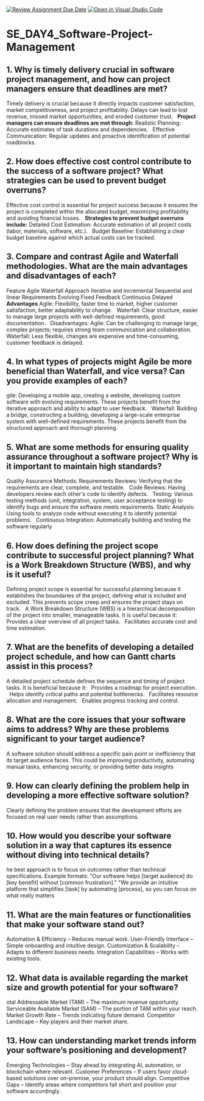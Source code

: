 [![Review Assignment Due Date](https://classroom.github.com/assets/deadline-readme-button-22041afd0340ce965d47ae6ef1cefeee28c7c493a6346c4f15d667ab976d596c.svg)](https://classroom.github.com/a/9pw6JKcu)
[![Open in Visual Studio Code](https://classroom.github.com/assets/open-in-vscode-2e0aaae1b6195c2367325f4f02e2d04e9abb55f0b24a779b69b11b9e10269abc.svg)](https://classroom.github.com/online_ide?assignment_repo_id=18460495&assignment_repo_type=AssignmentRepo)
# SE_DAY4_Software-Project-Management
## 1. Why is timely delivery crucial in software project management, and how can project managers ensure that deadlines are met?
Timely delivery is crucial because it directly impacts customer satisfaction, market competitiveness, and project profitability.  Delays can lead to lost revenue, missed market opportunities, and eroded customer trust.   
**Project managers can ensure deadlines are met through:**
Realistic Planning: Accurate estimates of task durations and dependencies.   
Effective Communication: Regular updates and proactive identification of potential roadblocks.
## 2. How does effective cost control contribute to the success of a software project? What strategies can be used to prevent budget overruns?
Effective cost control is essential for project success because it ensures the project is completed within the allocated budget, maximizing profitability and avoiding financial losses.   
**Strategies to prevent budget overruns include:**
Detailed Cost Estimation: Accurate estimation of all project costs (labor, materials, software, etc.).   
Budget Baseline: Establishing a clear budget baseline against which actual costs can be tracked.
## 3. Compare and contrast Agile and Waterfall methodologies. What are the main advantages and disadvantages of each?
Feature	Agile	Waterfall
Approach	Iterative and incremental	Sequential and linear
Requirements	Evolving	Fixed
Feedback	Continuous	Delayed
**Advantages**
Agile: Flexibility, faster time to market, higher customer satisfaction, better adaptability to change.   
Waterfall: Clear structure, easier to manage large projects with well-defined requirements, good documentation.   
Disadvantages:
Agile: Can be challenging to manage large, complex projects; requires strong team communication and collaboration.   
Waterfall: Less flexible, changes are expensive and time-consuming, customer feedback is delayed.
## 4. In what types of projects might Agile be more beneficial than Waterfall, and vice versa? Can you provide examples of each?
gile: Developing a mobile app, creating a website, developing custom software with evolving requirements. These projects benefit from the iterative approach and ability to adapt to user feedback.   
Waterfall: Building a bridge, constructing a building, developing a large-scale enterprise system with well-defined requirements. These projects benefit from the structured approach and thorough planning.
## 5. What are some methods for ensuring quality assurance throughout a software project? Why is it important to maintain high standards?
Quality Assurance Methods:
Requirements Reviews: Verifying that the requirements are clear, complete, and testable.   
Code Reviews: Having developers review each other's code to identify defects.   
Testing: Various testing methods (unit, integration, system, user acceptance testing) to identify bugs and ensure the software meets requirements.
Static Analysis: Using tools to analyze code without executing it to identify potential problems.   
Continuous Integration: Automatically building and testing the software regularly
## 6. How does defining the project scope contribute to successful project planning? What is a Work Breakdown Structure (WBS), and why is it useful?
Defining project scope is essential for successful planning because it establishes the boundaries of the project, defining what is included and excluded. This prevents scope creep and ensures the project stays on track.   
A Work Breakdown Structure (WBS) is a hierarchical decomposition of the project into smaller, manageable tasks. It is useful because it:   
Provides a clear overview of all project tasks.   
Facilitates accurate cost and time estimation.
## 7. What are the benefits of developing a detailed project schedule, and how can Gantt charts assist in this process?
A detailed project schedule defines the sequence and timing of project tasks. It is beneficial because it:   
Provides a roadmap for project execution.   
Helps identify critical paths and potential bottlenecks.   
Facilitates resource allocation and management.   
Enables progress tracking and control.
## 8. What are the core issues that your software aims to address? Why are these problems significant to your target audience?
A software solution should address a specific pain point or inefficiency that its target audience faces. This could be improving productivity, automating manual tasks, enhancing security, or providing better data insights
## 9. How can clearly defining the problem help in developing a more effective software solution?
Clearly defining the problem ensures that the development efforts are focused on real user needs rather than assumptions.
## 10. How would you describe your software solution in a way that captures its essence without diving into technical details?
he best approach is to focus on outcomes rather than technical specifications. Example formats:
"Our software helps [target audience] do [key benefit] without [common frustration]."
"We provide an intuitive platform that simplifies [task] by automating [process], so you can focus on what really matters
## 11. What are the main features or functionalities that make your software stand out?
Automation & Efficiency – Reduces manual work.
User-Friendly Interface – Simple onboarding and intuitive design.
Customization & Scalability – Adapts to different business needs.
Integration Capabilities – Works with existing tools.
## 12. What data is available regarding the market size and growth potential for your software?
otal Addressable Market (TAM) – The maximum revenue opportunity.
Serviceable Available Market (SAM) – The portion of TAM within your reach.
Market Growth Rate – Trends indicating future demand.
Competitor Landscape – Key players and their market share.
## 13. How can understanding market trends inform your software’s positioning and development?
Emerging Technologies – Stay ahead by integrating AI, automation, or blockchain where relevant.
Customer Preferences – If users favor cloud-based solutions over on-premise, your product should align.
Competitive Gaps – Identify areas where competitors fall short and position your software accordingly.
